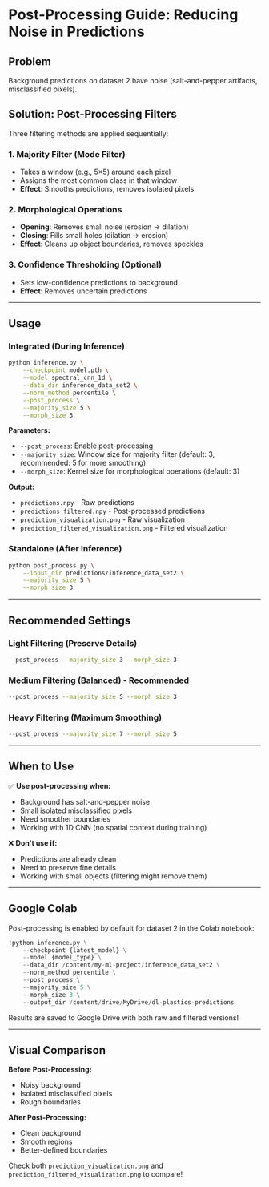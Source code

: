 # Post-Processing Guide: Reducing Noise in Predictions

## Problem
Background predictions on dataset 2 have noise (salt-and-pepper artifacts, misclassified pixels).

## Solution: Post-Processing Filters

Three filtering methods are applied sequentially:

### 1. **Majority Filter (Mode Filter)**
- Takes a window (e.g., 5×5) around each pixel
- Assigns the most common class in that window
- **Effect**: Smooths predictions, removes isolated pixels

### 2. **Morphological Operations**
- **Opening**: Removes small noise (erosion → dilation)
- **Closing**: Fills small holes (dilation → erosion)
- **Effect**: Cleans up object boundaries, removes speckles

### 3. **Confidence Thresholding** (Optional)
- Sets low-confidence predictions to background
- **Effect**: Removes uncertain predictions

---

## Usage

### Integrated (During Inference)
```bash
python inference.py \
    --checkpoint model.pth \
    --model spectral_cnn_1d \
    --data_dir inference_data_set2 \
    --norm_method percentile \
    --post_process \
    --majority_size 5 \
    --morph_size 3
```

**Parameters:**
- `--post_process`: Enable post-processing
- `--majority_size`: Window size for majority filter (default: 3, recommended: 5 for more smoothing)
- `--morph_size`: Kernel size for morphological operations (default: 3)

**Output:**
- `predictions.npy` - Raw predictions
- `predictions_filtered.npy` - Post-processed predictions
- `prediction_visualization.png` - Raw visualization
- `prediction_filtered_visualization.png` - Filtered visualization

### Standalone (After Inference)
```bash
python post_process.py \
    --input_dir predictions/inference_data_set2 \
    --majority_size 5 \
    --morph_size 3
```

---

## Recommended Settings

### Light Filtering (Preserve Details)
```bash
--post_process --majority_size 3 --morph_size 3
```

### Medium Filtering (Balanced) - **Recommended**
```bash
--post_process --majority_size 5 --morph_size 3
```

### Heavy Filtering (Maximum Smoothing)
```bash
--post_process --majority_size 7 --morph_size 5
```

---

## When to Use

✅ **Use post-processing when:**
- Background has salt-and-pepper noise
- Small isolated misclassified pixels
- Need smoother boundaries
- Working with 1D CNN (no spatial context during training)

❌ **Don't use if:**
- Predictions are already clean
- Need to preserve fine details
- Working with small objects (filtering might remove them)

---

## Google Colab

Post-processing is enabled by default for dataset 2 in the Colab notebook:

```python
!python inference.py \
    --checkpoint {latest_model} \
    --model {model_type} \
    --data_dir /content/my-ml-project/inference_data_set2 \
    --norm_method percentile \
    --post_process \
    --majority_size 5 \
    --morph_size 3 \
    --output_dir /content/drive/MyDrive/dl-plastics-predictions
```

Results are saved to Google Drive with both raw and filtered versions!

---

## Visual Comparison

**Before Post-Processing:**
- Noisy background
- Isolated misclassified pixels
- Rough boundaries

**After Post-Processing:**
- Clean background
- Smooth regions
- Better-defined boundaries

Check both `prediction_visualization.png` and `prediction_filtered_visualization.png` to compare!
